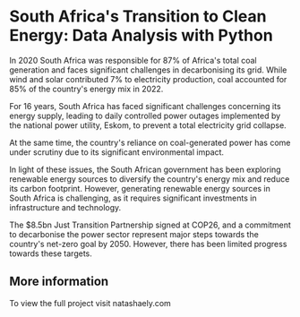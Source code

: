 # South Africa's Transition to Clean Energy: Data Analysis with Python

In 2020 South Africa was responsible for 87% of Africa's total coal generation and faces significant challenges in decarbonising its grid. While wind and solar contributed 7% to electricity production, coal accounted for 85% of the country's energy mix in 2022.

For 16 years, South Africa has faced significant challenges concerning its energy supply, leading to daily controlled power outages implemented by the national power utility, Eskom, to prevent a total electricity grid collapse.

At the same time, the country's reliance on coal-generated power has come under scrutiny due to its significant environmental impact.

In light of these issues, the South African government has been exploring renewable energy sources to diversify the country's energy mix and reduce its carbon footprint. However, generating renewable energy sources in South Africa is challenging, as it requires significant investments in infrastructure and technology.

The $8.5bn Just Transition Partnership signed at COP26, and a commitment to decarbonise the power sector represent major steps towards the country's net-zero goal by 2050. However, there has been limited progress towards these targets.

## More information 
To view the full project visit natashaely.com 
